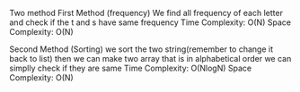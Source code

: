 Two method
First Method (frequency)
We find all frequency of each letter and check if the t and s have same frequency
Time Complexity: O(N)
Space Complexity: O(N)

Second Method (Sorting)
we sort the two string(remember to change it back to list) then we can make two array that is in alphabetical order we can simplly check if they are same
Time Complexity: O(NlogN)
Space Complexity: O(N)
